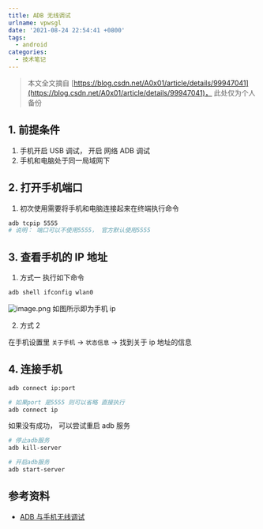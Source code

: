 ```yaml
---
title: ADB 无线调试
urlname: vpwsgl
date: '2021-08-24 22:54:41 +0800'
tags:
  - android
categories:
  - 技术笔记
---
```


> 本文全文摘自 [https://blog.csdn.net/A0x01/article/details/99947041](https://blog.csdn.net/A0x01/article/details/99947041)， 此处仅为个人备份

## 1. 前提条件

1. 手机开启 USB 调试， 开启 网络 ADB 调试
1. 手机和电脑处于同一局域网下

## 2. 打开手机端口

1. 初次使用需要将手机和电脑连接起来在终端执行命令

```bash
adb tcpip 5555
# 说明： 端口可以不使用5555， 官方默认使用5555
```

## 3. 查看手机的 IP 地址

1. 方式一 执行如下命令

```bash
adb shell ifconfig wlan0
```

![image.png](https://cdn.nlark.com/yuque/0/2021/png/754067/1629819189058-75e91ed1-6240-4357-b83e-49c31f12b707.png#clientId=ufa2f8b4f-8642-4&from=paste&height=211&id=u1cc005b3&margin=%5Bobject%20Object%5D&name=image.png&originHeight=211&originWidth=663&originalType=binary∶=1&size=251746&status=done&style=none&taskId=ud7c5dca3-8406-4994-b4c9-a1d66a20df5&width=663)
如图所示即为手机 ip

2. 方式 2

在手机设置里 `关于手机` -> `状态信息` -> 找到关于 ip 地址的信息

## 4. 连接手机

```bash
adb connect ip:port

# 如果port 是5555 则可以省略 直接执行
adb connect ip

```

如果没有成功， 可以尝试重启 adb 服务

```bash
# 停止adb服务
adb kill-server

# 开启adb服务
adb start-server
```

## 参考资料

- [ADB 与手机无线调试](https://blog.csdn.net/A0x01/article/details/99947041)
